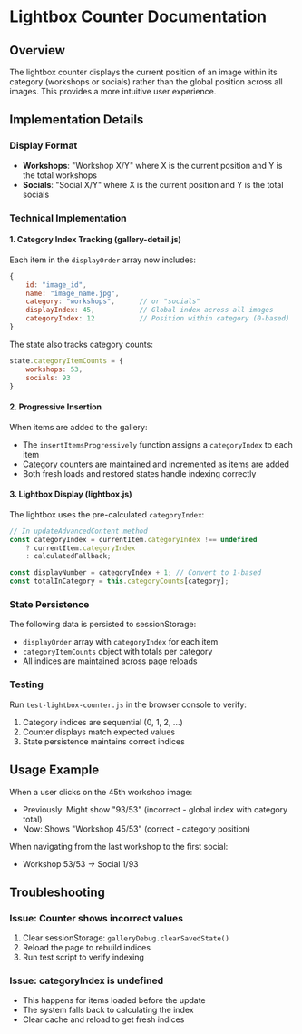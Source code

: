 # Lightbox Counter Documentation

## Overview

The lightbox counter displays the current position of an image within its category (workshops or socials) rather than the global position across all images. This provides a more intuitive user experience.

## Implementation Details

### Display Format
- **Workshops**: "Workshop X/Y" where X is the current position and Y is the total workshops
- **Socials**: "Social X/Y" where X is the current position and Y is the total socials

### Technical Implementation

#### 1. Category Index Tracking (gallery-detail.js)

Each item in the `displayOrder` array now includes:
```javascript
{
    id: "image_id",
    name: "image_name.jpg",
    category: "workshops",      // or "socials"
    displayIndex: 45,           // Global index across all images
    categoryIndex: 12           // Position within category (0-based)
}
```

The state also tracks category counts:
```javascript
state.categoryItemCounts = {
    workshops: 53,
    socials: 93
}
```

#### 2. Progressive Insertion

When items are added to the gallery:
- The `insertItemsProgressively` function assigns a `categoryIndex` to each item
- Category counters are maintained and incremented as items are added
- Both fresh loads and restored states handle indexing correctly

#### 3. Lightbox Display (lightbox.js)

The lightbox uses the pre-calculated `categoryIndex`:
```javascript
// In updateAdvancedContent method
const categoryIndex = currentItem.categoryIndex !== undefined 
    ? currentItem.categoryIndex 
    : calculatedFallback;

const displayNumber = categoryIndex + 1; // Convert to 1-based
const totalInCategory = this.categoryCounts[category];
```

### State Persistence

The following data is persisted to sessionStorage:
- `displayOrder` array with `categoryIndex` for each item
- `categoryItemCounts` object with totals per category
- All indices are maintained across page reloads

### Testing

Run `test-lightbox-counter.js` in the browser console to verify:
1. Category indices are sequential (0, 1, 2, ...)
2. Counter displays match expected values
3. State persistence maintains correct indices

## Usage Example

When a user clicks on the 45th workshop image:
- Previously: Might show "93/53" (incorrect - global index with category total)
- Now: Shows "Workshop 45/53" (correct - category position)

When navigating from the last workshop to the first social:
- Workshop 53/53 → Social 1/93

## Troubleshooting

### Issue: Counter shows incorrect values
1. Clear sessionStorage: `galleryDebug.clearSavedState()`
2. Reload the page to rebuild indices
3. Run test script to verify indexing

### Issue: categoryIndex is undefined
- This happens for items loaded before the update
- The system falls back to calculating the index
- Clear cache and reload to get fresh indices